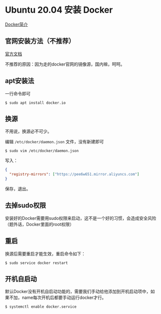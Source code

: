 # Ubuntu 20.04 安装 Docker

[Docker简介](../../../../容器/Docker/基础知识/简介.md)

## 官网安装方法（不推荐）

[官方文档](https://docs.docker.com/engine/install/ubuntu/)

不推荐的原因：因为走的docker官网的镜像源，国内嘛，呵呵。

## apt安装法

一行命令即可

``` shell
$ sudo apt install docker.io
```

## 换源

不用说，换源必不可少。

编辑 `/etc/docker/daemon.json` 文件，没有新建即可

``` shell
$ sudo vim /etc/docker/daemon.json
```

写入：

``` json
{
  "registry-mirrors": ["https://pee6w651.mirror.aliyuncs.com"]
}
```

保存，退出。

## 去掉sudo权限

安装好的Docker需要用sudo权限来启动，这不是一个好的习惯，会造成安全风险（题外话，Docker里面的root权限）

## 重启

换源后需要重启才能生效，重启命令如下：

``` shell
$ sudo service docker restart
```

## 开机自启动

默认Docker没有开机自启动功能的，需要我们手动给他添加到开机启动项中，如果不加，name每次开机后都要手动运行docker才行。

``` shell
$ systemctl enable docker.service
```
